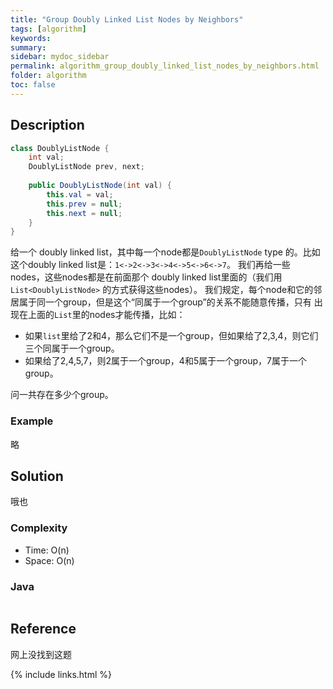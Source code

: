 ```yaml
---
title: "Group Doubly Linked List Nodes by Neighbors"
tags: [algorithm]
keywords:
summary:
sidebar: mydoc_sidebar
permalink: algorithm_group_doubly_linked_list_nodes_by_neighbors.html
folder: algorithm
toc: false
---
```


## Description
```java
class DoublyListNode {
    int val;
    DoublyListNode prev, next;
    
    public DoublyListNode(int val) {
        this.val = val;
        this.prev = null;
        this.next = null;
    }
}
```
给一个 doubly linked list，其中每一个node都是`DoublyListNode` type 的。比如这个doubly linked list是：`1<->2<->3<->4<->5<->6<->7`。
我们再给一些 nodes，这些nodes都是在前面那个 doubly linked list里面的（我们用 `List<DoublyListNode>` 的方式获得这些nodes）。
我们规定，每个node和它的邻居属于同一个group，但是这个“同属于一个group”的关系不能随意传播，只有
出现在上面的`List`里的nodes才能传播，比如：
* 如果`list`里给了2和4，那么它们不是一个group，但如果给了2,3,4，则它们三个同属于一个group。
* 如果给了2,4,5,7，则2属于一个group，4和5属于一个group，7属于一个group。

问一共存在多少个group。

### Example
略

## Solution
哦也

### Complexity
* Time: O(n)
* Space: O(n)

### Java
```java

```

## Reference
网上没找到这题

{% include links.html %}
